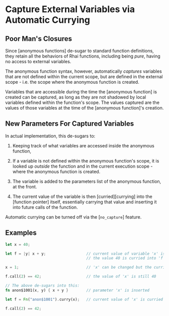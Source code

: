 Capture External Variables via Automatic Currying
================================================

Poor Man's Closures
-------------------

Since [anonymous functions] de-sugar to standard function definitions, they retain all the behaviors of
Rhai functions, including being _pure_, having no access to external variables.

The anonymous function syntax, however, automatically _captures_ variables that are not defined within
the current scope, but are defined in the external scope - i.e. the scope where the anonymous function
is created.

Variables that are accessible during the time the [anonymous function] is created can be captured,
as long as they are not shadowed by local variables defined within the function's scope.
The values captured are the values of those variables at the time of the [anonymous function]'s creation.


New Parameters For Captured Variables
------------------------------------

In actual implementation, this de-sugars to:

1. Keeping track of what variables are accessed inside the anonymous function,

2. If a variable is not defined within the anonymous function's scope, it is looked up _outside_ the function and in the current execution scope - where the anonymous function is created.

3. The variable is added to the parameters list of the anonymous function, at the front.

4. The current value of the variable is then [curried][currying] into the [function pointer] itself, essentially carrying that value and inserting it into future calls of the function.

Automatic currying can be turned off via the [`no_capture`] feature.


Examples
--------

```rust
let x = 40;

let f = |y| x + y;                  // current value of variable 'x' is auto-curried
                                    // the value 40 is curried into 'f'

x = 1;                              // 'x' can be changed but the curried value is not

f.call(2) == 42;                    // the value of 'x' is still 40

// The above de-sugars into this:
fn anon$1001(x, y) { x + y }        // parameter 'x' is inserted

let f = Fn("anon$1001").curry(x);   // current value of 'x' is curried

f.call(2) == 42;
```
